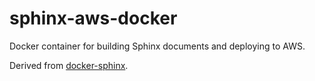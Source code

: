 # sphinx-aws-docker
Docker container for building Sphinx documents and deploying to AWS.

Derived from [docker-sphinx](https://github.com/plaindocs/docker-sphinx).
